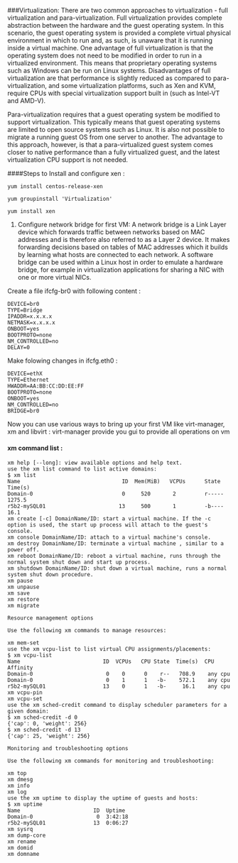 ###Virtualization:
There are two common approaches to virtualization - full virtualization and para-virtualization. Full virtualization provides complete abstraction between the hardware and the guest operating system. In this scenario, the guest operating system is provided a complete virtual physical environment in which to run and, as such, is unaware that it is running inside a virtual machine. One advantage of full virtualization is that the operating system does not need to be modified in order to run in a virtualized environment. This means that proprietary operating systems such as Windows can be run on Linux systems. Disadvantages of full virtualization are that performance is slightly reduced as compared to para-virtualization, and some virtualization platforms, such as Xen and KVM, require CPUs with special virtualization support built in (such as Intel-VT and AMD-V).

Para-virtualization requires that a guest operating system be modified to support virtualization. This typically means that guest operating systems are limited to open source systems such as Linux. It is also not possible to migrate a running guest OS from one server to another. The advantage to this approach, however, is that a para-virtualized guest system comes closer to native performance than a fully virtualized guest, and the latest virtualization CPU support is not needed.

####Steps to Install and configure xen :
```
yum install centos-release-xen

yum groupinstall 'Virtualization'

yum install xen

```
1. Configure network bridge for first VM:
A network bridge is a Link Layer device which forwards traffic between networks based on MAC addresses and is therefore also referred to as a Layer 2 device. It makes forwarding decisions based on tables of MAC addresses which it builds by learning what hosts are connected to each network. A software bridge can be used within a Linux host in order to emulate a hardware bridge, for example in virtualization applications for sharing a NIC with one or more virtual NICs. 

Create a file  ifcfg-br0 with following content :
```
DEVICE=br0
TYPE=Bridge
IPADDR=x.x.x.x
NETMASK=x.x.x.x
ONBOOT=yes
BOOTPROTO=none
NM_CONTROLLED=no
DELAY=0
```

Make folowing changes in ifcfg.eth0 :
```
DEVICE=ethX
TYPE=Ethernet
HWADDR=AA:BB:CC:DD:EE:FF
BOOTPROTO=none
ONBOOT=yes
NM_CONTROLLED=no
BRIDGE=br0
```
Now you can use various ways to bring up your first VM like virt-manager, xm and libvirt :
virt-manager provide you gui to provide all operations on vm
#### xm command list :
```
xm help [--long]: view available options and help text.
use the xm list command to list active domains:
$ xm list
Name                                ID  Mem(MiB)   VCPUs      State      Time(s)
Domain-0                            0     520       2         r-----     1275.5
r5b2-mySQL01                       13     500       1         -b----       16.1
xm create [-c] DomainName/ID: start a virtual machine. If the -c option is used, the start up process will attach to the guest's console.
xm console DomainName/ID: attach to a virtual machine's console.
xm destroy DomainName/ID: terminate a virtual machine , similar to a power off.
xm reboot DomainName/ID: reboot a virtual machine, runs through the normal system shut down and start up process.
xm shutdown DomainName/ID: shut down a virtual machine, runs a normal system shut down procedure.
xm pause
xm unpause
xm save
xm restore
xm migrate

Resource management options

Use the following xm commands to manage resources:

xm mem-set
use the xm vcpu-list to list virtual CPU assignments/placements:
$ xm vcpu-list
Name                          ID  VCPUs   CPU State  Time(s)  CPU Affinity
Domain-0                       0    0      0    r--   708.9    any cpu
Domain-0                       0    1      1   -b-    572.1    any cpu
r5b2-mySQL01                  13    0      1   -b-     16.1    any cpu
xm vcpu-pin
xm vcpu-set
use the xm sched-credit command to display scheduler parameters for a given domain:
$ xm sched-credit -d 0
{'cap': 0, 'weight': 256}
$ xm sched-credit -d 13
{'cap': 25, 'weight': 256}

Monitoring and troubleshooting options

Use the following xm commands for monitoring and troubleshooting:

xm top
xm dmesg
xm info
xm log
use the xm uptime to display the uptime of guests and hosts:
$ xm uptime
Name                       ID  Uptime
Domain-0                    0  3:42:18
r5b2-mySQL01               13  0:06:27
xm sysrq
xm dump-core
xm rename
xm domid
xm domname
```


